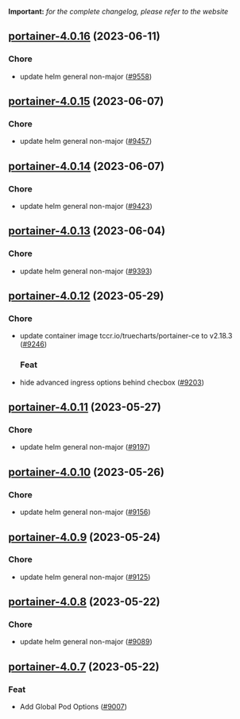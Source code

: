 **Important:**
*for the complete changelog, please refer to the website*




## [portainer-4.0.16](https://github.com/truecharts/charts/compare/portainer-4.0.15...portainer-4.0.16) (2023-06-11)

### Chore

- update helm general non-major ([#9558](https://github.com/truecharts/charts/issues/9558))
  
  


## [portainer-4.0.15](https://github.com/truecharts/charts/compare/portainer-4.0.14...portainer-4.0.15) (2023-06-07)

### Chore

- update helm general non-major ([#9457](https://github.com/truecharts/charts/issues/9457))
  
  


## [portainer-4.0.14](https://github.com/truecharts/charts/compare/portainer-4.0.13...portainer-4.0.14) (2023-06-07)

### Chore

- update helm general non-major ([#9423](https://github.com/truecharts/charts/issues/9423))
  
  


## [portainer-4.0.13](https://github.com/truecharts/charts/compare/portainer-4.0.12...portainer-4.0.13) (2023-06-04)

### Chore

- update helm general non-major ([#9393](https://github.com/truecharts/charts/issues/9393))
  
  


## [portainer-4.0.12](https://github.com/truecharts/charts/compare/portainer-4.0.11...portainer-4.0.12) (2023-05-29)

### Chore

- update container image tccr.io/truecharts/portainer-ce to v2.18.3 ([#9246](https://github.com/truecharts/charts/issues/9246))
  
  ### Feat

- hide advanced ingress options behind checbox ([#9203](https://github.com/truecharts/charts/issues/9203))
  
  


## [portainer-4.0.11](https://github.com/truecharts/charts/compare/portainer-4.0.10...portainer-4.0.11) (2023-05-27)

### Chore

- update helm general non-major ([#9197](https://github.com/truecharts/charts/issues/9197))
  
  


## [portainer-4.0.10](https://github.com/truecharts/charts/compare/portainer-4.0.9...portainer-4.0.10) (2023-05-26)

### Chore

- update helm general non-major ([#9156](https://github.com/truecharts/charts/issues/9156))
  
  


## [portainer-4.0.9](https://github.com/truecharts/charts/compare/portainer-4.0.8...portainer-4.0.9) (2023-05-24)

### Chore

- update helm general non-major ([#9125](https://github.com/truecharts/charts/issues/9125))
  
  


## [portainer-4.0.8](https://github.com/truecharts/charts/compare/portainer-4.0.7...portainer-4.0.8) (2023-05-22)

### Chore

- update helm general non-major ([#9089](https://github.com/truecharts/charts/issues/9089))
  
  


## [portainer-4.0.7](https://github.com/truecharts/charts/compare/portainer-4.0.6...portainer-4.0.7) (2023-05-22)

### Feat

- Add Global Pod Options ([#9007](https://github.com/truecharts/charts/issues/9007))
  
  

